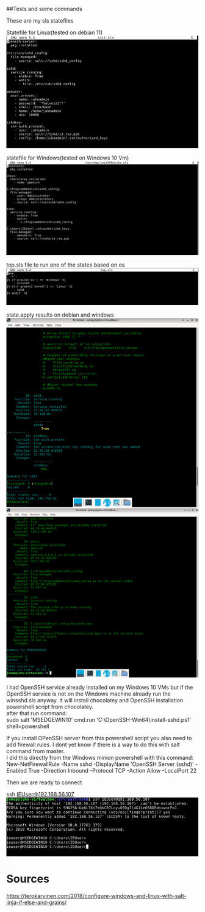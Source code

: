 ##Tests and some commands

These are my sls statefiles  

Statefile for Linux(tested on debian 11)
![screenshot](screenshots/sshdinit.png)

statefile for Windows(tested on Windows 10 Vm)
![screenshot](screenshots/winsshd.png)

top.sls file to run one of the states based on os
![screenshot](screenshots/top.png)

state.apply results on debian and windows
![screenshot](screenshots/t001.png)
![screenshot](screenshots/Windows.png)

I had OpenSSH service already installed on my Windows 10 VMs but if the OpenSSH service is not on the Windows machine already run the winsshd.sls anyway. It will install chocolatey and OpenSSH installation powershell script from chocolatey.  
after that run command:  
sudo salt 'MSEDGEWIN10' cmd.run 'C:\OpenSSH-Win64\install-sshd.ps1' shell=powershell

If you install OPenSSH server from this powershell script you also need to add firewall rules. I dont yet know if there is a way to do this with salt command from master.  
I did this directly from the Windows minion powershell with this command:  
New-NetFirewallRule -Name sshd -DisplayName 'OpenSSH Server (sshd)' -Enabled True -Direction Inbound -Protocol TCP -Action Allow -LocalPort 22

Then we are ready to connect  

ssh IEUser@192.168.56.107  
![screenshot](screenshots/SSHWin.png)

# Sources

https://terokarvinen.com/2018/configure-windows-and-linux-with-salt-jinja-if-else-and-grains/
